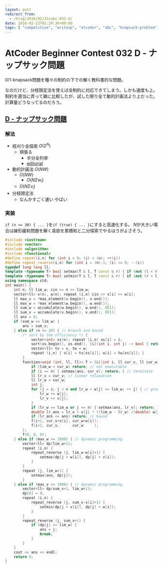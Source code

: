 ```yaml
---
layout: post
redirect_from:
  - /blog/2016/02/23/abc-032-d/
date: 2016-02-23T01:29:36+09:00
tags: [ "competitive", "writeup", "atcoder", "abc", "knapsack-problem", "dp", "typical-problem", "branch-and-bound" ]
---
```


# AtCoder Beginner Contest 032 D - ナップサック問題

0/1-knapsack問題を種々の制約の下での解く教科書的な問題。

なのだけど、分枝限定法を使えば全制約に対応できてしまう。しかも速度も上。制約を適当に弄って雑に比較したが、試した限り全て動的計画法より上だった。
計算量どうなってるのだろう。

## [D - ナップサック問題](https://beta.atcoder.jp/contests/abc032/tasks/abc032_d)

### 解法

-   枝刈り全探索 $O(2^N)$
    -   頑張る
        -   半分全列挙
        -   [editorial](http://www.slideshare.net/chokudai/abc032)
-   動的計画法 $O(NW)$
    -   $O(NW)$
        -   $O(N \Sigma w_i)$
    -   $O(N \Sigma v_i)$
-   分枝限定法
    -   なんかすごく速い やばい

### 実装

`if (n <= 30) { ... }`を`if (true) { ... }`にすると高速化する。
$N$が大きい場合は線形緩和問題を解く貪欲を累積和と二分探索でやるほうがよさそう。

``` c++
#include <iostream>
#include <vector>
#include <algorithm>
#include <functional>
#define repeat(i,n) for (int i = 0; (i) < (n); ++(i))
#define repeat_reverse(i,n) for (int i = (n)-1; (i) >= 0; --(i))
typedef long long ll;
template <typename T> bool setmax(T & l, T const & r) { if (not (l < r)) return false; l = r; return true; }
template <typename T> bool setmin(T & l, T const & r) { if (not (r < l)) return false; l = r; return true; }
using namespace std;
int main() {
    int n; ll lim_w; cin >> n >> lim_w;
    vector<ll> v(n), w(n); repeat (i,n) cin >> v[i] >> w[i];
    ll max_v = *max_element(v.begin(), v.end());
    ll max_w = *max_element(w.begin(), w.end());
    ll sum_w = accumulate(w.begin(), w.end(), 0ll);
    ll sum_v = accumulate(v.begin(), v.end(), 0ll);
    ll ans = 0;
    if (sum_w <= lim_w) {
        ans = sum_v;
    } else if (n <= 30) { // branch and bound
        /* sort by the efficiency */ {
            vector<int> xs(n); repeat (i,n) xs[i] = i;
            sort(xs.begin(), xs.end(), [&](int i, int j) -> bool { return v[i] * w[j] > v[j] * w[i]; });
            vector<ll> tv = v, tw = w;
            repeat (i,n) { v[i] = tv[xs[i]]; w[i] = tw[xs[i]]; }
        }
        function<void (int, ll, ll)> f = [&](int i, ll cur_v, ll cur_w) {
            if (lim_w < cur_w) return; // not executable
            if (i == n) { setmax(ans, cur_v); return; } // terminate
            ll lr_v = cur_v; // linear relaxation
            ll lr_w = cur_w;
            int j;
            for (j = i; j < n and lr_w + w[j] <= lim_w; ++ j) { // greedy
                lr_w += w[j];
                lr_v += v[j];
            }
            if (lr_w == lim_w or j == n) { setmax(ans, lr_v); return; } // accept greedy
            double lr_ans = lr_v + v[j] * ((lim_w - lr_w) /(double) w[j]);
            if (lr_ans <= ans) return; // bound
            f(i+1, cur_v+v[i], cur_w+w[i]);
            f(i+1, cur_v,      cur_w     );
        };
        f(0, 0, 0);
    } else if (max_w <= 1000) { // dynamic programming
        vector<ll> dp(lim_w+1);
        repeat (i,n) {
            repeat_reverse (j, lim_w-w[i]+1) {
                setmax(dp[j + w[i]], dp[j] + v[i]);
            }
        }
        repeat (j, lim_w+1) {
            setmax(ans, dp[j]);
        }
    } else if (max_v <= 1000) { // dynamic programming
        vector<ll> dp(sum_v+1, lim_w+1);
        dp[0] = 0;
        repeat (i,n) {
            repeat_reverse (j, sum_v-v[i]+1) {
                setmin(dp[j + v[i]], dp[j] + w[i]);
            }
        }
        repeat_reverse (j, sum_v+1) {
            if (dp[j] <= lim_w) {
                ans = j;
                break;
            }
        }
    }
    cout << ans << endl;
    return 0;
}
```
